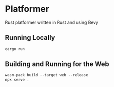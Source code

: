 # Platformer

Rust platformer written in Rust and using Bevy

## Running Locally

```rs
cargo run
```

## Building and Running for the Web

```rs
wasm-pack build --target web --release
npx serve .
```